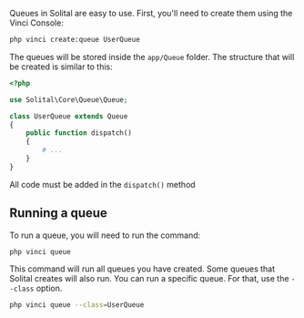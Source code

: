 Queues in Solital are easy to use. First, you'll need to create them using the Vinci Console:

```bash
php vinci create:queue UserQueue
```

The queues will be stored inside the `app/Queue` folder. The structure that will be created is similar to this:

```php
<?php

use Solital\Core\Queue\Queue;

class UserQueue extends Queue
{
    public function dispatch()
    {
        # ...
    }    
}
```

All code must be added in the `dispatch()` method

## Running a queue

To run a queue, you will need to run the command:

```bash
php vinci queue
```

This command will run all queues you have created. Some queues that Solital creates will also run. You can run a specific queue. For that, use the `--class` option.

```bash
php vinci queue --class=UserQueue
```